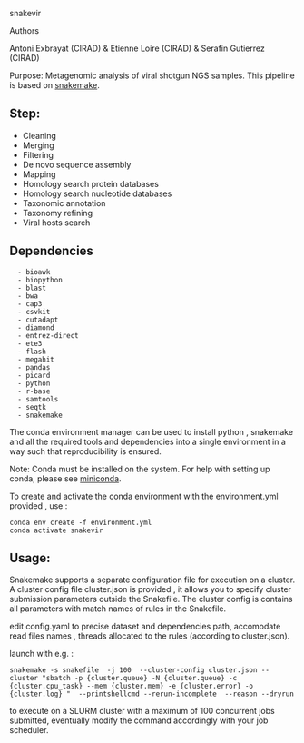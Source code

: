 snakevir

Authors

Antoni Exbrayat (CIRAD) & Etienne Loire (CIRAD) & Serafin Gutierrez (CIRAD)

Purpose:
Metagenomic analysis of viral shotgun NGS samples. This pipeline is based on [snakemake](https://snakemake.readthedocs.io/en/stable/). 
## Step:
  - Cleaning
  - Merging
  - Filtering
  - De novo sequence assembly
  - Mapping
  - Homology search protein databases
  - Homology search nucleotide databases
  - Taxonomic annotation
  - Taxonomy refining
  - Viral hosts search    
  
## Dependencies  
```
  - bioawk
  - biopython
  - blast
  - bwa
  - cap3
  - csvkit
  - cutadapt
  - diamond
  - entrez-direct
  - ete3
  - flash
  - megahit
  - pandas
  - picard
  - python
  - r-base
  - samtools
  - seqtk
  - snakemake
``` 
The conda environment manager can be used to install python , snakemake and all the required tools and dependencies into a single environment in a way such that reproducibility is ensured. 

Note: Conda must be installed on the system. For help with setting up conda, please see [miniconda](https://docs.conda.io/en/latest/miniconda.html).

To create and activate the conda environment with the environment.yml provided , use :
```
conda env create -f environment.yml
conda activate snakevir
```


## Usage:
  Snakemake supports a separate configuration file for execution on a cluster. A cluster config file  cluster.json is provided , it allows you to specify cluster   submission parameters outside the Snakefile. The cluster config is contains all parameters with match names of rules in the Snakefile.
  
  edit config.yaml to precise dataset and dependencies path, accomodate read files names , threads allocated to the rules (according to cluster.json).
  
  launch with e.g. :

    snakemake -s snakefile  -j 100  --cluster-config cluster.json --cluster "sbatch -p {cluster.queue} -N {cluster.queue} -c {cluster.cpu_task} --mem {cluster.mem} -e {cluster.error} -o {cluster.log} "  --printshellcmd --rerun-incomplete  --reason --dryrun

  to execute on a SLURM cluster with a maximum of 100 concurrent jobs submitted, eventually modify the command accordingly with your job scheduler.

